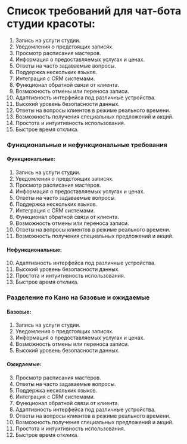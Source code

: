 # Список требований для чат-бота студии красоты:

1. Запись на услуги студии.
2. Уведомления о предстоящих записях.
3. Просмотр расписания мастеров.
4. Информация о предоставляемых услугах и ценах.
5. Ответы на часто задаваемые вопросы.
6. Поддержка нескольких языков.
7. Интеграция с CRM системами.
8. Функционал обратной связи от клиента.
9. Возможность отмены или переноса записи.
10. Адаптивность интерфейса под различные устройства.
11. Высокий уровень безопасности данных.
12. Ответы на вопросы клиентов в режиме реального времени.
13. Возможность получения специальных предложений и акций.
14. Простота и интуитивность использования.
15. Быстрое время отклика.

### Функциональные и нефункциональные требования

#### Функциональные:
1. Запись на услуги студии.
2. Уведомления о предстоящих записях.
3. Просмотр расписания мастеров.
4. Информация о предоставляемых услугах и ценах.
5. Ответы на часто задаваемые вопросы.
6. Поддержка нескольких языков.
7. Интеграция с CRM системами.
8. Функционал обратной связи от клиента.
9. Возможность отмены или переноса записи.
12. Ответы на вопросы клиентов в режиме реального времени.
13. Возможность получения специальных предложений и акций.

#### Нефункциональные:
10. Адаптивность интерфейса под различные устройства.
11. Высокий уровень безопасности данных.
14. Простота и интуитивность использования.
15. Быстрое время отклика.

### Разделение по Кано на базовые и ожидаемые

#### Базовые:
1. Запись на услуги студии.
2. Уведомления о предстоящих записях.
4. Информация о предоставляемых услугах и ценах.
9. Возможность отмены или переноса записи.
11. Высокий уровень безопасности данных.

#### Ожидаемые:
3. Просмотр расписания мастеров.
5. Ответы на часто задаваемые вопросы.
6. Поддержка нескольких языков.
7. Интеграция с CRM системами.
8. Функционал обратной связи от клиента.
10. Адаптивность интерфейса под различные устройства.
12. Ответы на вопросы клиентов в режиме реального времени.
13. Возможность получения специальных предложений и акций.
14. Простота и интуитивность использования.
15. Быстрое время отклика.
